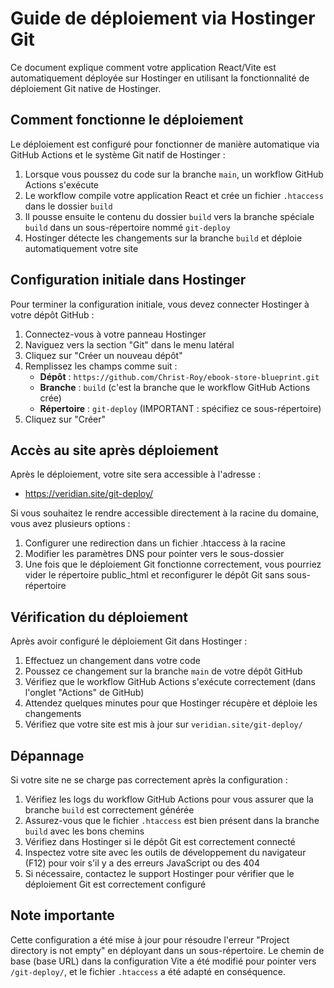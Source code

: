 # Guide de déploiement via Hostinger Git

Ce document explique comment votre application React/Vite est automatiquement déployée sur Hostinger en utilisant la fonctionnalité de déploiement Git native de Hostinger.

## Comment fonctionne le déploiement

Le déploiement est configuré pour fonctionner de manière automatique via GitHub Actions et le système Git natif de Hostinger :

1. Lorsque vous poussez du code sur la branche `main`, un workflow GitHub Actions s'exécute
2. Le workflow compile votre application React et crée un fichier `.htaccess` dans le dossier `build`
3. Il pousse ensuite le contenu du dossier `build` vers la branche spéciale `build` dans un sous-répertoire nommé `git-deploy`
4. Hostinger détecte les changements sur la branche `build` et déploie automatiquement votre site

## Configuration initiale dans Hostinger

Pour terminer la configuration initiale, vous devez connecter Hostinger à votre dépôt GitHub :

1. Connectez-vous à votre panneau Hostinger
2. Naviguez vers la section "Git" dans le menu latéral
3. Cliquez sur "Créer un nouveau dépôt"
4. Remplissez les champs comme suit :
   - **Dépôt** : `https://github.com/Christ-Roy/ebook-store-blueprint.git`
   - **Branche** : `build` (c'est la branche que le workflow GitHub Actions crée)
   - **Répertoire** : `git-deploy` (IMPORTANT : spécifiez ce sous-répertoire)
5. Cliquez sur "Créer"

## Accès au site après déploiement

Après le déploiement, votre site sera accessible à l'adresse :
- https://veridian.site/git-deploy/

Si vous souhaitez le rendre accessible directement à la racine du domaine, vous avez plusieurs options :
1. Configurer une redirection dans un fichier .htaccess à la racine
2. Modifier les paramètres DNS pour pointer vers le sous-dossier
3. Une fois que le déploiement Git fonctionne correctement, vous pourriez vider le répertoire public_html et reconfigurer le dépôt Git sans sous-répertoire

## Vérification du déploiement

Après avoir configuré le déploiement Git dans Hostinger :

1. Effectuez un changement dans votre code
2. Poussez ce changement sur la branche `main` de votre dépôt GitHub
3. Vérifiez que le workflow GitHub Actions s'exécute correctement (dans l'onglet "Actions" de GitHub)
4. Attendez quelques minutes pour que Hostinger récupère et déploie les changements
5. Vérifiez que votre site est mis à jour sur `veridian.site/git-deploy/`

## Dépannage

Si votre site ne se charge pas correctement après la configuration :

1. Vérifiez les logs du workflow GitHub Actions pour vous assurer que la branche `build` est correctement générée
2. Assurez-vous que le fichier `.htaccess` est bien présent dans la branche `build` avec les bons chemins
3. Vérifiez dans Hostinger si le dépôt Git est correctement connecté
4. Inspectez votre site avec les outils de développement du navigateur (F12) pour voir s'il y a des erreurs JavaScript ou des 404
5. Si nécessaire, contactez le support Hostinger pour vérifier que le déploiement Git est correctement configuré

## Note importante

Cette configuration a été mise à jour pour résoudre l'erreur "Project directory is not empty" en déployant dans un sous-répertoire. Le chemin de base (base URL) dans la configuration Vite a été modifié pour pointer vers `/git-deploy/`, et le fichier `.htaccess` a été adapté en conséquence.
